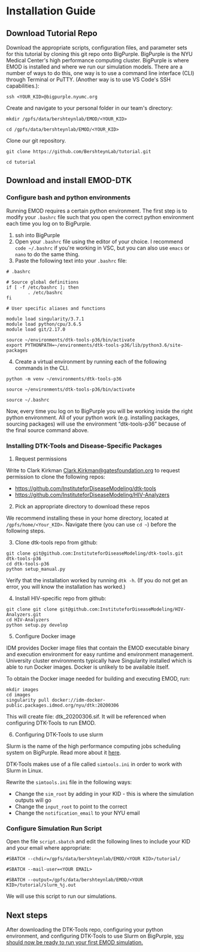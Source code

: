 # Installation Guide

## Download Tutorial Repo

Download the appropriate scripts, configuration files, and parameter sets for this tutorial by cloning this git repo onto BigPurple. BigPurple is the NYU Medical Center's high performance computing cluster. BigPurple is where EMOD is installed and where we run our simulation models. There are a number of ways to do this, one way is to use a command line interface (CLI) through Terminal or PuTTY. (Another way is to use VS Code's SSH capabilities.):

```
ssh <YOUR_KID>@bigpurple.nyumc.org
```

Create and navigate to your personal folder in our team's directory:

```
mkdir /gpfs/data/bershteynlab/EMOD/<YOUR_KID>

cd /gpfs/data/bershteynlab/EMOD/<YOUR_KID>
```

Clone our git repository.

```
git clone https://github.com/BershteynLab/tutorial.git

cd tutorial
```

## Download and install EMOD-DTK

### Configure bash and python environments

Running EMOD requires a certain python environment. The first step is to modify your `.bashrc` file such that you open the correct python environment each time you log on to BigPurple.

1. ssh into BigPurple
2. Open your `.bashrc` file using the editor of your choice. I recommend `code ~/.bashrc` if you're working in VSC, but you can also use `emacs` or `nano` to do the same thing.
3. Paste the following text into your `.bashrc` file: 

```
# .bashrc

# Source global definitions
if [ -f /etc/bashrc ]; then
        . /etc/bashrc
fi

# User specific aliases and functions

module load singularity/3.7.1
module load python/cpu/3.6.5
module load git/2.17.0

source ~/environments/dtk-tools-p36/bin/activate
export PYTHONPATH=~/environments/dtk-tools-p36/lib/python3.6/site-packages
```

4. Create a virtual environment by running each of the following commands in the CLI.

```
python -m venv ~/environments/dtk-tools-p36

source ~/environments/dtk-tools-p36/bin/activate

source ~/.bashrc
```

Now, every time you log on to BigPurple you will be working inside the right python environment. All of your python work (e.g. installing packages, sourcing packages) will use the environment “dtk-tools-p36” because of the final source command above.

### Installing DTK-Tools and Disease-Specific Packages

1. Request permissions

Write to Clark Kirkman <Clark.Kirkman@gatesfoundation.org> to request permission to clone the following repos:
* <https://github.com/InstituteforDiseaseModeling/dtk-tools>
* <https://github.com/InstituteforDiseaseModeling/HIV-Analyzers>

2. Pick an appropriate directory to download these repos

We recommend installing these in your home directory, located at `/gpfs/home/<Your_KID>`. Navigate there (you can use `cd ~`) before the following steps.

3. Clone dtk-tools repo from github:

```
git clone git@github.com:InstituteforDiseaseModeling/dtk-tools.git dtk-tools-p36
cd dtk-tools-p36
python setup_manual.py
```

Verify that the installation worked by running `dtk -h`. (If you do not get an error, you will know the installation has worked.)

4. Install HIV-specific repo from github:

```
git clone git clone git@github.com:InstituteforDiseaseModeling/HIV-Analyzers.git
cd HIV-Analyzers
python setup.py develop
```

5. Configure Docker image

IDM provides Docker image files that contain the EMOD executable binary and execution environment for easy runtime and environment management. University cluster environments typically have Singularity installed which is able to run Docker images. Docker is unlikely to be available itself.

To obtain the Docker image needed for building and executing EMOD, run:

```
mkdir images
cd images
singularity pull docker://idm-docker-public.packages.idmod.org/nyu/dtk:20200306
```

This will create file: dtk_20200306.sif. It will be referenced when configuring DTK-Tools to run EMOD.

6. Configuring DTK-Tools to use slurm

Slurm is the name of the high performance computing jobs scheduling system on BigPurple. Read more about it [here](https://hpcmed.org/guide/slurm).

DTK-Tools makes use of a file called `simtools.ini` in order to work with Slurm in Linux.

Rewrite the `simtools.ini` file in the following ways:
* Change the `sim_root` by adding in your KID - this is where the simulation outputs will go
* Change the `input_root` to point to the correct 
* Change the `notification_email` to your NYU email

### Configure Simulation Run Script

Open the file `script.sbatch` and edit the following lines to include your KID and your email where appropriate:

```
#SBATCH --chdir=/gpfs/data/bershteynlab/EMOD/<YOUR KID>/tutorial/

#SBATCH --mail-user=<YOUR EMAIL>

#SBATCH --output=/gpfs/data/bershteynlab/EMOD/<YOUR KID>/tutorial/slurm_%j.out
```

We will use this script to run our simulations.

## Next steps

After downloading the DTK-Tools repo, configuring your python environment, and configuring DTK-Tools to use Slurm on BigPurple, [you should now be ready to run your first EMOD simulation.](tutorial_usage_guide.md)